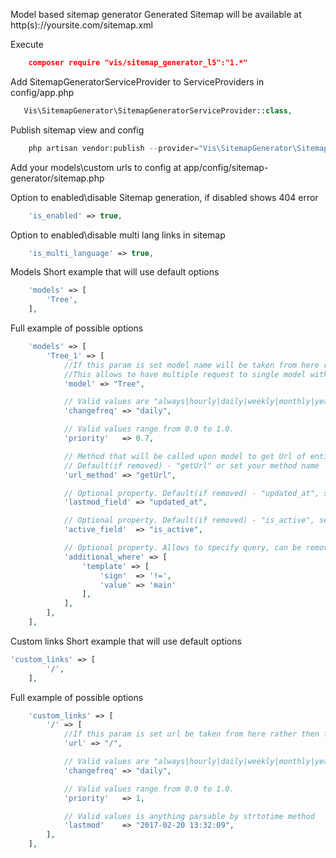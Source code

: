 Model based sitemap generator
Generated Sitemap will be available at http(s)://yoursite.com/sitemap.xml

Execute
```json
    composer require "vis/sitemap_generator_l5":"1.*"
```

Add SitemapGeneratorServiceProvider to ServiceProviders in config/app.php
```php
   Vis\SitemapGenerator\SitemapGeneratorServiceProvider::class,
```

Publish sitemap view and config
```php
    php artisan vendor:publish --provider="Vis\SitemapGenerator\SitemapGeneratorServiceProvider" --force
```

Add your models\custom urls to config at app/config/sitemap-generator/sitemap.php

Option to enabled\disable Sitemap generation, if disabled shows 404 error
```php
    'is_enabled' => true,
```

Option to enabled\disable multi lang links in sitemap
```php
    'is_multi_language' => true,
```

Models
Short example that will use default options
```php
    'models' => [
        'Tree',
    ],
```

Full example of possible options
```php
    'models' => [
        'Tree_1' => [
            //If this param is set model name will be taken from here rather then from array key
            //This allows to have multiple request to single model without overriding results
            'model' => "Tree",

            // Valid values are "always|hourly|daily|weekly|monthly|yearly|never"
            'changefreq' => "daily",

            // Valid values range from 0.0 to 1.0.
            'priority'   => 0.7,

            // Method that will be called upon model to get Url of entity
            // Default(if removed) - "getUrl" or set your method name
            'url_method' => "getUrl",

            // Optional property. Default(if removed) - "updated_at", set false to disable or set your field name
            'lastmod_field' => "updated_at",

            // Optional property. Default(if removed) - "is_active", set false to disable or set your field name
            'active_field'  => "is_active",

            // Optional property. Allows to specify query, can be removed if not required
            'additional_where' => [
                'template' => [
                    'sign'  => '!=',
                    'value' => 'main'
                ],
            ],
        ],
    ],
```

Custom links
Short example that will use default options
```php
'custom_links' => [
        '/',
    ],
```

Full example of possible options
```php
    'custom_links' => [
        '/' => [
            //If this param is set url be taken from here rather then from array key
            'url' => "/",

            // Valid values are "always|hourly|daily|weekly|monthly|yearly|never"
            'changefreq' => "daily",

            // Valid values range from 0.0 to 1.0.
            'priority'   => 1,

            // Valid values is anything parsable by strtotime method
            'lastmod'    => "2017-02-20 13:32:09",
        ],
    ],
```

